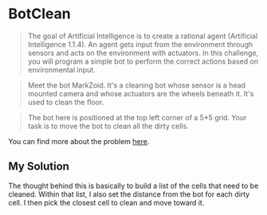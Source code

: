 # BotClean

> The goal of Artificial Intelligence is to create a rational agent (Artificial Intelligence 1.1.4). An agent gets input from the environment through sensors and acts on the environment with actuators. In this challenge, you will program a simple bot to perform the correct actions based on environmental input.

> Meet the bot MarkZoid. It's a cleaning bot whose sensor is a head mounted camera and whose actuators are the wheels beneath it. It's used to clean the floor.

> The bot here is positioned at the top left corner of a 5*5 grid. Your task is to move the bot to clean all the dirty cells.

You can find more about the problem [here](https://www.hackerrank.com/challenges/botclean).

## My Solution

The thought behind this is basically to build a list of the cells that need to be cleaned. Within that list, I also set the distance from the bot for each dirty cell. I then pick the closest cell to clean and move toward it.